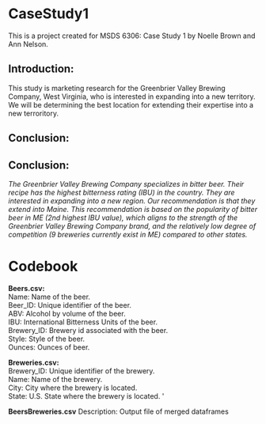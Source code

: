 # CaseStudy1
This is a project created for MSDS 6306: Case Study 1 by Noelle Brown and Ann Nelson.

## Introduction:
   This study is marketing research for the Greenbrier Valley Brewing Company, West Virginia, who is interested in expanding into a new territory.  We will be determining the best location for extending their expertise into a new terroritory.

## Conclusion:
## Conclusion:
*The Greenbrier Valley Brewing Company specializes in bitter beer.  Their recipe has the highest bitterness rating (IBU) in the country.  They are interested in expanding into a new region.  Our recommendation is that they extend into Maine.  This recommendation is based on the popularity of bitter beer in ME (2nd highest IBU value), which aligns to the strength of the Greenbrier Valley Brewing Company brand, and the relatively low degree of competition (9 breweries currently exist in ME) compared to other states.*
  

# Codebook

**Beers.csv:**  
Name: Name of the beer.  
Beer_ID: Unique identifier of the beer.  
ABV: Alcohol by volume of the beer.  
IBU: International Bitterness Units of the beer.  
Brewery_ID: Brewery id associated with the beer.  
Style: Style of the beer.  
Ounces: Ounces of beer.  

**Breweries.csv:**  
Brewery_ID: Unique identifier of the brewery.  
Name: Name of the brewery.  
City: City where the brewery is located.  
State: U.S. State where the brewery is located.  '

**BeersBreweries.csv**
Description: Output file of merged dataframes


